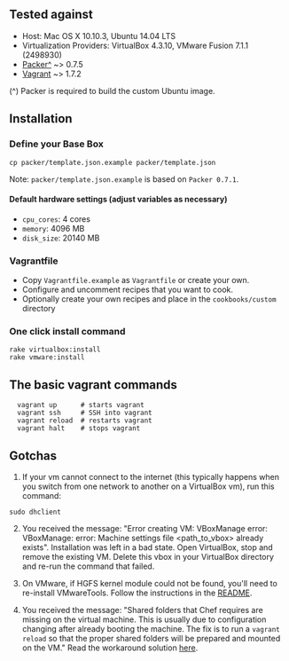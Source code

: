 ## Tested against

* Host: Mac OS X 10.10.3, Ubuntu 14.04 LTS
* Virtualization Providers: VirtualBox 4.3.10, VMware Fusion 7.1.1 (2498930)
* [Packer^](http://www.packer.io/downloads.html) ~> 0.7.5
* [Vagrant](http://downloads.vagrantup.com/) ~> 1.7.2

(^) Packer is required to build the custom Ubuntu image.

## Installation

### Define your Base Box

```
cp packer/template.json.example packer/template.json
```

Note: `packer/template.json.example` is based on `Packer 0.7.1`.

#### Default hardware settings (adjust variables as necessary)

  * `cpu_cores`: 4 cores
  * `memory`: 4096 MB
  * `disk_size`: 20140 MB

### Vagrantfile

  * Copy `Vagrantfile.example` as `Vagrantfile` or create your own.
  * Configure and uncomment recipes that you want to cook.
  * Optionally create your own recipes and place in the `cookbooks/custom` directory

### One click install command

```
rake virtualbox:install
rake vmware:install
```

## The basic vagrant commands

```
  vagrant up      # starts vagrant
  vagrant ssh     # SSH into vagrant
  vagrant reload  # restarts vagrant
  vagrant halt    # stops vagrant
```

## Gotchas

1. If your vm cannot connect to the internet (this typically happens when you switch from one network to another on a VirtualBox vm), run this command:

```
sudo dhclient
```
2. You received the message: "Error creating VM: VBoxManage error: VBoxManage: error: Machine settings file <path_to_vbox> already exists". Installation was left in a bad state. Open VirtualBox, stop and remove the existing VM. Delete this vbox in your VirtualBox directory and re-run the command that failed.

3. On VMware, if HGFS kernel module could not be found, you'll need to re-install VMwareTools. Follow the instructions in the [README](https://github.com/rasa/vmware-tools-patches).

4. You received the message: "Shared folders that Chef requires are missing on the virtual machine.
This is usually due to configuration changing after already booting the
machine. The fix is to run a `vagrant reload` so that the proper shared
folders will be prepared and mounted on the VM." Read the workaround solution [here](https://github.com/mitchellh/vagrant/issues/5199#issuecomment-70603756).

